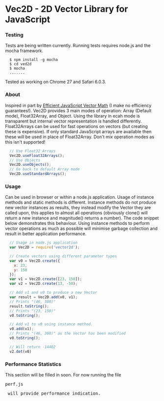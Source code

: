 Vec2D - 2D Vector Library for JavaScript
===

### Testing
Tests are being written currently. Running tests requires node.js and the mocha framework.

```
  $ npm install -g mocha
  $ cd ved2d
  $ mocha
  .......
```

Tested as working on Chrome 27 and Safari 6.0.3.

### About
Inspired in part by <a href="http://media.tojicode.com/sfjs-vectors/">Efficient JavaScript Vector Math</a> (I make no efficiency guarantees!). Vec2D provides 3 main modes of operation: Array (Default mode), Float32Array, and Object. Using the library in ecah mode is transparent but internal vector representation is handled differently. Float32Arrays can be used for fast operations on vectors (but creating these is expensive). If only standard JavaScript arrays are available then these will be used in place of Float32Array. Don't mix operation modes as this isn't supported!

```javascript
  // Use Float32 Arrays
  Vec2D.useFloat32Arrays();
  // Use Objects
  Vec2D.useObjects();
  // Go back to default Array mode
  Vec2D.useStandardArrays();
```

### Usage
Can be used in browser or within a node.js application.
Usage of instance methods and static methods is different. Instance methods do not produce new vector instances as results, they instead modify the Vector they are called upon, this applies to almost all operations (obviously clone() will return a new instance and magnitude() returns a number). The code snippet below demonstrates this behaviour. Using instance methods to perform vector operations as much as possible will minimise garbage collection and result in better application performance.

```javascript
  // Usage in node.js application
  var Vec2D = require('vector2d');
```

```javascript
  // Create vectors using different parameter types
  var v0 = Vec2D.create({
    x: 23,
    y: 150
  });
  var v1 = Vec2D.create([23, 150]);
  var v2 = Vec2D.create(13, -50);

  // Add v1 and v0 to produce a new Vector
  var result = Vec2D.add(v0, v1);
  // Prints "(46, 300)"
  result.toString();
  // Prints "(23, 150)"
  v0.toString();

  // Add v1 to v0 using instance method.
  v0.add(v1);
  // Prints "(46, 300)" as the Vector has been modified
  v0.toString();

  // Will return -14402
  v2.dot(v0)
```

### Performance Statistics
This section will be filled in soon. For now running the file <pre>perf.js<pre> will provide performance indication.